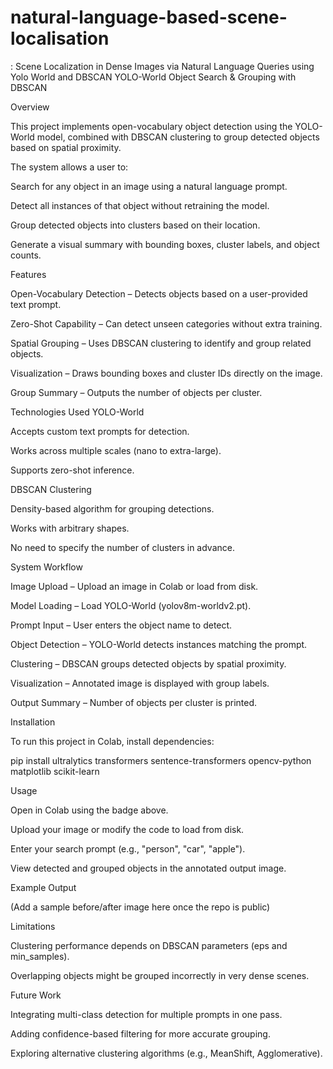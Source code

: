 # natural-language-based-scene-localisation
: Scene Localization in Dense Images via Natural Language Queries using Yolo World and DBSCAN
YOLO-World Object Search & Grouping with DBSCAN

Overview

This project implements open-vocabulary object detection using the YOLO-World model, combined with DBSCAN clustering to group detected objects based on spatial proximity.

The system allows a user to:

Search for any object in an image using a natural language prompt.

Detect all instances of that object without retraining the model.

Group detected objects into clusters based on their location.

Generate a visual summary with bounding boxes, cluster labels, and object counts.

Features

Open-Vocabulary Detection – Detects objects based on a user-provided text prompt.

Zero-Shot Capability – Can detect unseen categories without extra training.

Spatial Grouping – Uses DBSCAN clustering to identify and group related objects.

Visualization – Draws bounding boxes and cluster IDs directly on the image.

Group Summary – Outputs the number of objects per cluster.

Technologies Used
YOLO-World

Accepts custom text prompts for detection.

Works across multiple scales (nano to extra-large).

Supports zero-shot inference.

DBSCAN Clustering

Density-based algorithm for grouping detections.

Works with arbitrary shapes.

No need to specify the number of clusters in advance.

System Workflow

Image Upload – Upload an image in Colab or load from disk.

Model Loading – Load YOLO-World (yolov8m-worldv2.pt).

Prompt Input – User enters the object name to detect.

Object Detection – YOLO-World detects instances matching the prompt.

Clustering – DBSCAN groups detected objects by spatial proximity.

Visualization – Annotated image is displayed with group labels.

Output Summary – Number of objects per cluster is printed.

Installation

To run this project in Colab, install dependencies:

pip install ultralytics transformers sentence-transformers opencv-python matplotlib scikit-learn

Usage

Open in Colab using the badge above.

Upload your image or modify the code to load from disk.

Enter your search prompt (e.g., "person", "car", "apple").

View detected and grouped objects in the annotated output image.

Example Output

(Add a sample before/after image here once the repo is public)

Limitations

Clustering performance depends on DBSCAN parameters (eps and min_samples).

Overlapping objects might be grouped incorrectly in very dense scenes.

Future Work

Integrating multi-class detection for multiple prompts in one pass.

Adding confidence-based filtering for more accurate grouping.

Exploring alternative clustering algorithms (e.g., MeanShift, Agglomerative).
